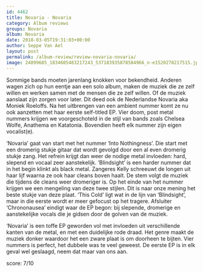 ```yaml
---
id: 4462
title: Novaria - Novaria
category: Album reviews
groups: Novaria
album: Novaria
date: 2018-03-05T19:31:03+00:00
author: Seppe Van Ael
layout: post
permalink: /album-review/review-novaria-novaria/
image: 24899685_1834605483217243_537183935878584966_n-e1520278217515.jpg
---
```

Sommige bands moeten jarenlang knokken voor bekendheid. Anderen wagen zich op hun eentje aan een solo album, maken de muziek die ze zelf willen en werken samen met de mensen die ze zelf willen. Of de muziek aanslaat zijn zorgen voor later. Dit deed ook de Nederlandse Novaria aka Moniek Roeloffs. Na het uitbrengen van een ambient nummer komt ze nu ook aanzetten met haar eerste self-titled EP. Vier doom, post metal nummers krijgen we voorgeschoteld in de stijl van bands zoals Chelsea Wolfe, Anathema en Katatonia. Bovendien heeft elk nummer zijn eigen vocalist(e).

‘Novaria’ gaat van start met het nummer ‘Into Nothingness’. Die start met een dromerig stukje gitaar dat wordt gevolgd door een al even dromerig stukje zang. Het refrein krijgt dan weer de nodige metal invloeden: hard, slepend en vocaal zeer aanstekelijk. ‘Blindsight’ is een harder nummer dat in het begin klinkt als black metal. Zangeres Kelly schreeuwt de longen uit haar lijf waarna ze ook haar cleans boven haalt. De stem volgt de muziek die tijdens de cleans weer dromeriger is. Op het einde van het nummer krijgen we een mengeling van deze twee stijlen. Dit is naar onze mening het beste stukje van deze plaat. ‘This Cold’ ligt wat in de lijn van ‘Blindsight’, maar in die eerste wordt er meer gefocust op het tragere. Afsluiter ‘Chrononausea’ eindigt waar de EP begon: bij slepende, dromerige en aanstekelijke vocals die je gidsen door de golven van de muziek.

‘Novaria’ is een toffe EP geworden vol met invloeden uit verschillende kanten van de metal, en met een duidelijke rode draad. Het genre maakt de muziek donker waardoor het een zware plaat is om doorheen te bijten. Vier nummers is perfect, het dubbele was te veel geweest. De eerste EP is in elk geval wel geslaagd, neem dat maar van ons aan.

score: 7/10
